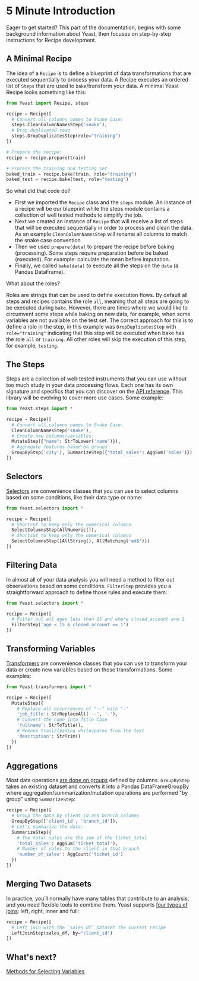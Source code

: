 # 5 Minute Introduction

Eager to get started? This part of the documentation, begins with some background information about
Yeast, then focuses on step-by-step instructions for Recipe development.

## A Minimal Recipe

The idea of a `Recipe` is to define a blueprint of data transformations that are executed
sequentially to process your data. A Recipe executes an ordered list of `Steps` that are used to
`bake`/transform your data. A minimal Yeast Recipe looks something like this:

```python
from Yeast import Recipe, steps

recipe = Recipe([
  # Convert all columns names to Snake Case:
  steps.CleanColumnNamesStep('snake'),
  # Drop duplicated rows
  steps.DropDuplicatesStep(role="training")  
])

# Prepare the recipe:
recipe = recipe.prepare(train)

# Process the training and testing set
baked_train = recipe.bake(train, role="training")
baked_test = recipe.bake(test, role="testing")
```

So what did that code do?

- First we imported the `Recipe` class and the `steps` module. An instance of a recipe will be our
  blueprint while the steps module contains a collection of well tested methods to simplify the job.
- Next we created an instance of `Recipe` that will receive a list of steps that will be executed
  sequentially in order to process and clean the data. As an example `CleanColumnNamesStep` will
  rename all columns to match the snake case convention.
- Then we used `prepare(data)` to prepare the recipe before baking (processing). Some steps require
  preparation before be baked (executed). For example: calculate the mean before imputation.
- Finally, we called `bake(data)` to execute all the steps on the `data` (a Pandas DataFrame).

What about the roles?

Roles are strings that can be used to define execution flows. By default all steps and recipes contains
the role `all`, meaning that all steps are going to be executed during `bake`. However, there are times
where we would like to circumvent some steps while baking on new data, for example, when some variables
are not available on the test set. The correct approach for this is to define a role in the step, in this
example was `DropDuplicatesStep` with `role="training"` indicating that this step will be executed when bake
has the role `all` or `training`. All other roles will skip the execution of this step, for example, `testing`.

## The Steps

Steps are a collection of well-tested instruments that you can use without too much study in your
data processing flows. Each one has its own signature and specifics that you can discover on
the [API reference](reference.html). This library will be evolving to cover more use cases.
Some example:

```python
from Yeast.steps import *

recipe = Recipe([
  # Convert all columns names to Snake Case:
  CleanColumnNamesStep('snake'),
  # Create new columns/variables:
  MutateStep({"name": StrToLower('name')}),
  # Aggregate features based on groups
  GroupByStep('city'), SummarizeStep({'total_sales': AggSum('sales')})
])
```

## Selectors

[Selectors](selectors.html) are convenience classes that you can use to select columns based on
some conditions, like their data type or name:

```python
from Yeast.selectors import *

recipe = Recipe([
  # Shortcut to keep only the numerical columns
  SelectColumnsStep(AllNumeric()),
  # Shortcut to keep only the numerical columns
  SelectColumnsStep([AllString(), AllMatching('ed$')])
])
```

## Filtering Data

In almost all of your data analysis you will need a method to filter out observations based on some
conditions. `FilterStep` provides you a straightforward approach to define those rules and execute them:

```python
from Yeast.selectors import *

recipe = Recipe([
  # Filter out all ages less than 15 and where closed_account are 1
  FilterStep('age < 15 & closed_account == 1')
])
```

## Transforming Variables

[Transformers](transformers.md) are convenience classes that you can use to transform your data or
create new variables based on those transformations. Some examples:

```Python
from Yeast.transformers import *

recipe = Recipe([
  MutateStep({
    # Replace all occurrences of "--" with "-"
    'job_title': StrReplaceAll('--', '-'),
    # Convert the name into Title Case
    'fullname': StrToTitle(),
    # Remove trail/leading whitespaces from the text
    'description': StrTrim()
  })
])
```

## Aggregations

Most data operations [are done on groups](aggregations.md) defined by columns. `GroupByStep` takes an existing dataset
and converts it into a Pandas DataFrameGroupBy where aggregation/summarization/mutation operations are
performed "by group" using `SummarizeStep`:

```Python
recipe = Recipe([
  # Group the data by client_id and branch columns
  GroupByStep(['client_id', 'branch_id']),
  # Let's summarize the data:
  SummarizeStep({
    # The total sales are the sum of the ticket_total
    'total_sales': AggSum('ticket_total'),
    # Number of sales to the client in that branch
    'number_of_sales': AggCount('ticket_id')
  })
])
```

## Merging Two Datasets

In practice, you’ll normally have many tables that contribute to an analysis, and you need flexible
tools to combine them. Yeast supports [four types of joins](merge.md): left, right, inner and full:

```Python
recipe = Recipe([
  # Left join with the `sales_df` dataset the current recipe
  LeftJoinStep(sales_df, by="client_id")
])
```

## What's next?

[Methods for Selecting Variables](selectors.md)
